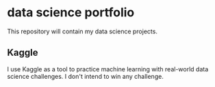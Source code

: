 # data science portfolio

This repository will contain my data science projects.

## Kaggle

I use Kaggle as a tool to practice machine learning with real-world data science challenges. I don't intend to win any challenge.
